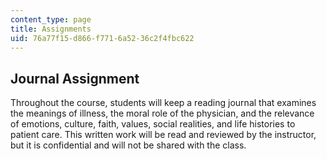 ```yaml
---
content_type: page
title: Assignments
uid: 76a77f15-d866-f771-6a52-36c2f4fbc622
---
```


Journal Assignment
------------------

Throughout the course, students will keep a reading journal that examines the meanings of illness, the moral role of the physician, and the relevance of emotions, culture, faith, values, social realities, and life histories to patient care. This written work will be read and reviewed by the instructor, but it is confidential and will not be shared with the class.